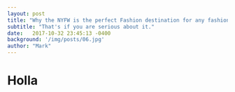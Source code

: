 ```yaml
---
layout: post
title: "Why the NYFW is the perfect Fashion destination for any fashion enthusiast"
subtitle: "That's if you are serious about it."
date:   2017-10-32 23:45:13 -0400  
background: '/img/posts/06.jpg'
author: "Mark"
---
```


<h1> Holla </h1>
